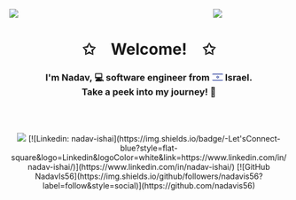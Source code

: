 <img align="left" src="https://user-images.githubusercontent.com/65187002/144930161-2f783401-8d27-4fdf-a2f7-cc0ba32f1f1f.gif" width="27%" style="display:inline;"><img align="right" src="https://user-images.githubusercontent.com/65187002/144930161-2f783401-8d27-4fdf-a2f7-cc0ba32f1f1f.gif" width="27%" style="display:inline;">
<br>

<p align="center">
  <h1 align="center">✩&emsp;Welcome!&emsp;✩</h1>
</p>

<p align="center">
  <h3 align="center"> I'm Nadav, 💻 software engineer from <img src="https://raw.githubusercontent.com/krzysztofrewak/flat-flags-iconset/master/flags/il.png" width="20"/> <b> Israel.</b> <br> Take a peek into my journey! 🚀 </h3></p>
<br>

<div align="center">

<br>

<p align="center">
<img id="preview" src="https://komarev.com/ghpvc/?username=nadavis56&color=brightgreen"> [![Linkedin: nadav-ishai](https://img.shields.io/badge/-Let'sConnect-blue?style=flat-square&logo=Linkedin&logoColor=white&link=https://www.linkedin.com/in/nadav-ishai/)](https://www.linkedin.com/in/nadav-ishai/) [![GitHub NadavIs56](https://img.shields.io/github/followers/nadavis56?label=follow&style=social)](https://github.com/nadavis56)
</p>

</div>


<!-- ![Github Stats](https://github-readme-stats.vercel.app/api?username=NadavIs56&count_private=true&show_icons=true&include_all_commits=true) -->

